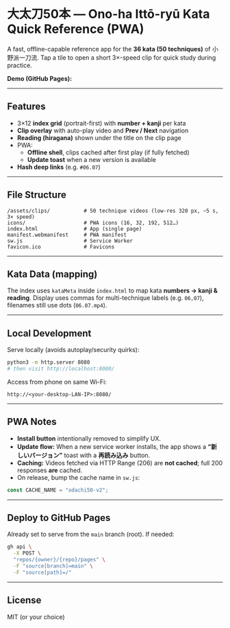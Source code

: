 

# 大太刀50本 — Ono-ha Ittō-ryū Kata Quick Reference (PWA)

A fast, offline-capable reference app for the **36 kata (50 techniques)** of 小野派一刀流.
Tap a tile to open a short 3×-speed clip for quick study during practice.

**Demo (GitHub Pages):** _<your Pages URL here>_

---

## Features
- 3×12 **index grid** (portrait-first) with **number + kanji** per kata
- **Clip overlay** with auto-play video and **Prev / Next** navigation
- **Reading (hiragana)** shown under the title on the clip page
- PWA:
  - **Offline shell**, clips cached after first play (if fully fetched)
  - **Update toast** when a new version is available
- **Hash deep links** (e.g. `#06.07`)

---

## File Structure
```
/assets/clips/           # 50 technique videos (low-res 320 px, ~5 s, 3× speed)
icons/                   # PWA icons (16, 32, 192, 512…)
index.html               # App (single page)
manifest.webmanifest     # PWA manifest
sw.js                    # Service Worker
favicon.ico              # Favicons
```

---

## Kata Data (mapping)
The index uses `kataMeta` inside `index.html` to map kata **numbers → kanji & reading**.
Display uses commas for multi-technique labels (e.g. `06,07`), filenames still use dots (`06.07.mp4`).

---

## Local Development
Serve locally (avoids autoplay/security quirks):
```bash
python3 -m http.server 8080
# then visit http://localhost:8080/
```

Access from phone on same Wi-Fi:
```
http://<your-desktop-LAN-IP>:8080/
```

---

## PWA Notes
- **Install button** intentionally removed to simplify UX.
- **Update flow:** When a new service worker installs, the app shows a **“新しいバージョン”** toast with a **再読み込み** button.
- **Caching:** Videos fetched via HTTP Range (206) are **not cached**; full 200 responses **are** cached.
- On release, bump the cache name in `sw.js`:
```js
const CACHE_NAME = "odachi50-v2";
```

---

## Deploy to GitHub Pages
Already set to serve from the `main` branch (root).
If needed:
```bash
gh api \
  -X POST \
  "repos/{owner}/{repo}/pages" \
  -F "source[branch]=main" \
  -F "source[path]=/"
```

---

## License
MIT (or your choice)